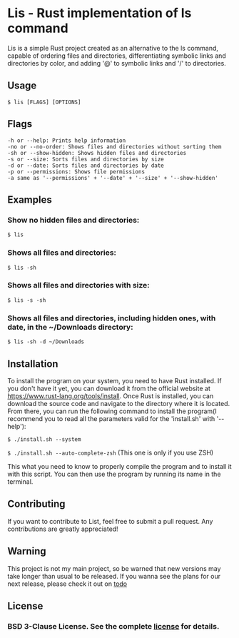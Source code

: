 # Lis - Rust implementation of ls command

Lis is a simple Rust project created as an alternative to the ls command, capable of ordering files and directories, differentiating symbolic links and directories by color, and adding '@' to symbolic links and '/' to directories.
## Usage
`
$ lis [FLAGS] [OPTIONS]
`
## Flags
    -h or --help: Prints help information
    -no or --no-order: Shows files and directories without sorting them
    -sh or --show-hidden: Shows hidden files and directories
    -s or --size: Sorts files and directories by size
    -d or --date: Sorts files and directories by date
    -p or --permissions: Shows file permissions
    -a same as '--permissions' + '--date' + '--size' + '--show-hidden'

## Examples

### Show no hidden files and directories:
`$ lis`

### Shows all files and directories:
`$ lis -sh`

### Shows all files and directories with size:
`$ lis -s -sh`

### Shows all files and directories, including hidden ones, with date, in the ~/Downloads directory:
`$ lis -sh -d ~/Downloads`

## Installation

To install the program on your system, you need to have Rust installed. If you don't have it yet, you can download it from the official website at https://www.rust-lang.org/tools/install.
Once Rust is installed, you can download the source code and navigate to the directory where it is located. From there, you can run the following command to install the program(I recommend you to read all the parameters valid for the 'install.sh' with '--help'): 

`$ ./install.sh --system`

`$ ./install.sh --auto-complete-zsh` (This one is only if you use ZSH)


This what you need to know to properly compile the program and to install it with this script. You can then use the program by running its name in the terminal.

## Contributing

If you want to contribute to List, feel free to submit a pull request. Any contributions are greatly appreciated!
## Warning

This project is not my main project, so be warned that new versions may take longer than usual to be released.
If you wanna see the plans for our next release, please check it out on [todo](ToDo.md)

## License

### BSD 3-Clause License. See the complete [license](LICENSE) for details.

